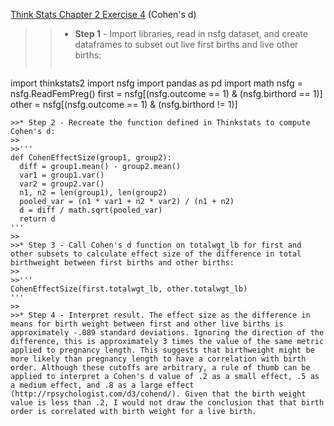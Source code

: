 [Think Stats Chapter 2 Exercise 4](http://greenteapress.com/thinkstats2/html/thinkstats2003.html#toc24) (Cohen's d)

>>* **Step 1** - Import libraries, read in nsfg dataset, and create dataframes to subset out live first births and live other births:
>>```python
import thinkstats2
import nsfg
import pandas as pd
import math
nsfg = nsfg.ReadFemPreg()
first = nsfg[(nsfg.outcome == 1) & (nsfg.birthord == 1)]
other = nsfg[(nsfg.outcome == 1) & (nsfg.birthord != 1)]
```
>>* Step 2 - Recreate the function defined in Thinkstats to compute Cohen's d:
>>
>>'''
def CohenEffectSize(group1, group2):
  diff = group1.mean() - group2.mean()
  var1 = group1.var()
  var2 = group2.var()
  n1, n2 = len(group1), len(group2)
  pooled_var = (n1 * var1 + n2 * var2) / (n1 + n2)
  d = diff / math.sqrt(pooled_var)
  return d
'''
>>
>>* Step 3 - Call Cohen's d function on totalwgt_lb for first and other subsets to calculate effect size of the difference in total birthweight between first births and other births:
>>
>>'''
CohenEffectSize(first.totalwgt_lb, other.totalwgt_lb)
'''
>>
>>* Step 4 - Interpret result. The effect size as the difference in means for birth weight between first and other live births is approximately -.089 standard deviations. Ignoring the direction of the difference, this is approximately 3 times the value of the same metric applied to pregnancy length. This suggests that birthweight might be more likely than pregnancy length to have a correlation with birth order. Although these cutoffs are arbitrary, a rule of thumb can be applied to interpret a Cohen's d value of .2 as a small effect, .5 as a medium effect, and .8 as a large effect (http://rpsychologist.com/d3/cohend/). Given that the birth weight value is less than .2, I would not draw the conclusion that that birth order is correlated with birth weight for a live birth.
